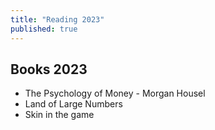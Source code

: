 ```yaml
---
title: "Reading 2023"
published: true
---
```


## Books 2023
* The Psychology of Money - Morgan Housel
* Land of Large Numbers 
* Skin in the game 
